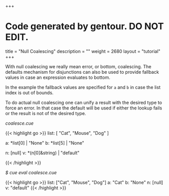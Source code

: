+++
# Code generated by gentour. DO NOT EDIT.
title = "Null Coalescing"
description = ""
weight = 2680
layout = "tutorial"
+++
<!-- jba: the terms here are confusing. "Null coalescing" is actually not
  that, but then there is something called "actual null coalescing."
  
  Just say that because _|_ | X evaluates to X, you can use disjunction
  to represent fallback values.
  
  And then you can use that to effectively type-check with a default value.
-->

With null coalescing we really mean error, or bottom, coalescing.
The defaults mechanism for disjunctions can also be
used to provide fallback values in case an expression evaluates to bottom.

In the example the fallback values are specified
for `a` and `b` in case the list index is out of bounds.

To do actual null coalescing one can unify a result with the desired type
to force an error.
In that case the default will be used if either the lookup fails or
the result is not of the desired type.


<a id="td-block-padding" class="td-offset-anchor"></a>
<section class="row td-box td-box--white td-box--gradient td-box--height-auto">
<div class="col-lg-6 mr-0">
<i>coalesce.cue</i>
<p>
{{< highlight go >}}
list: [ "Cat", "Mouse", "Dog" ]

a: *list[0] | "None"
b: *list[5] | "None"

n: [null]
v: *(n[0]&string) | "default"

{{< /highlight >}}
<br>
</div>

<div class="col-lg-6 ml-0"><i>$ cue eval coalesce.cue</i>
<p>
{{< highlight go >}}
list: ["Cat", "Mouse", "Dog"]
a: "Cat"
b: "None"
n: [null]
v: "default"
{{< /highlight >}}
</div>
</section>